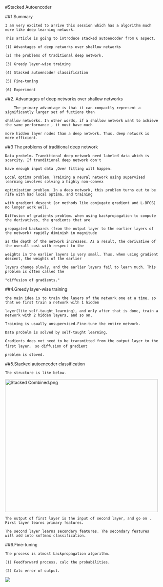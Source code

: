 #Stacked Autoencoder

##1.Summary

    I am very excited to arrive this session which has a algorithm much more like deep learning network.
    
    This article is going to introduce stacked autoencoder from 6 aspect.
    
    (1) Advantages of deep networks over shallow networks 
    
    (2) The problems of traditional deep network.
    
    (3) Greedy layer-wise training
    
    (4) Stacked autoencoder classification
    
    (5) Fine-tuning 
    
    (6) Experiment
    
##2. Advantages of deep networks over shallow networks 
    
        The primary advantage is that it can compactly represent a significantly larger set of fuctions than 
    
    shallow networks. In other words, if a shallow network want to achieve the same performance , it must have much 
    
    more hidden layer nodes than a deep network. Thus, deep network is more efficient.
    
##3 The problems of traditional deep network

    Data probelm. Tranditional deep network need labeled data which is scarcity. If tranditional deep network don't 
    
    have enough input data ,Over fitting will happen.
    
    Local optima problem. Training a neural network using supervised learning involves solving a highly non-convex 
    
    optimization problem. In a deep network, this problem turns out to be rife with bad local optima, and training 
    
    with gradient descent (or methods like conjugate gradient and L-BFGS) no longer work well.
    
    Diffusion of gradients problem. when using backpropagation to compute the derivatives, the gradients that are 
    
    propagated backwards (from the output layer to the earlier layers of the network) rapidly diminish in magnitude 
    
    as the depth of the network increases. As a result, the derivative of the overall cost with respect to the 
    
    weights in the earlier layers is very small. Thus, when using gradient descent, the weights of the earlier 
    
    layers change slowly, and the earlier layers fail to learn much. This problem is often called the 
    
    "diffusion of gradients."
    
##4.Greedy layer-wise training

    the main idea is to train the layers of the network one at a time, so that we first train a network with 1 hidden 
    
    layer(like self-taught learning), and only after that is done, train a network with 2 hidden layers, and so on. 
    
    Training is usually unsupervised.Fine-tune the entire network.
    
    Data probelm is solved by self-taught learning.
    
    Gradients does not need to be transmitted from the output layer to the first layer， so diffusion of gradient 
    
    problem is sloved.
    
##5.Stacked autoencoder classification    
    
    The structure is like below.
    
<img alt="Stacked Combined.png" src="http://ufldl.stanford.edu/wiki/images/5/5c/Stacked_Combined.png" width="500" height="434" /></a>

    The output of first layer is the input of second layer, and go on . First layer learns primary features.
    
    The second layer learns secondary features. The secondary features will add into softmax classification.
    
##6.Fine-tuning

    The process is almost backpropagation algorithm.
    
    (1) Feedforward process. calc the probabilities.
    
    (2) Calc error of output.
    
<img src="http://chart.googleapis.com/chart?cht=tx&chl=%5Cdelta%5E%7B(n_%7Bl%7D)%7D%3D-(%5Cnabla%20_%7B%5Calpha%5E%7Bn_%7Bl%7D%7D%7DJ)f'(z%5E%7B(n_%7Bl%7D)%7D)%5C%5C%0A%5Cnabla%20_%7B%5Calpha%5E%7Bn_%7Bl%7D%7D%7DJ%20%3D%20%5Ctheta%20%5E%7BT%7D(I%3DP)" style="border:none;" />
    
    
